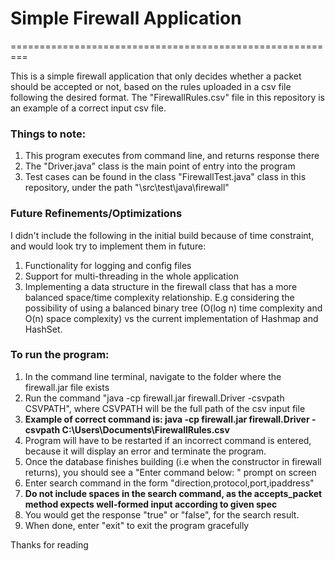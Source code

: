 # Simple Firewall Application
=========================================================

This is a simple firewall application that only decides whether a packet should be accepted or not, based on the rules uploaded in a csv file following the desired format. The "FirewallRules.csv" file in this repository is an example of a correct input csv file.

### Things to note:
1. This program executes from command line, and returns response there
2. The "Driver.java" class is the main point of entry into the program
3. Test cases can be found in the class "FirewallTest.java" class in this repository, under the path "\src\test\java\firewall"

### Future Refinements/Optimizations
I didn't include the following in the initial build because of time constraint, and would look try to implement them in future:
1. Functionality for logging and config files
2. Support for multi-threading in the whole application
3. Implementing a data structure in the firewall class that has a more balanced space/time complexity relationship. E.g considering the possibility of using a balanced binary tree (O(log n) time complexity and O(n) space complexity) vs the current implementation of Hashmap and HashSet. 

### To run the program:
1. In the command line terminal, navigate to the folder where the firewall.jar file exists
2. Run the command "java -cp firewall.jar firewall.Driver -csvpath CSVPATH", where CSVPATH will be the full path of the csv input file
3. **Example of correct command is: java -cp firewall.jar firewall.Driver -csvpath C:\Users\Documents\FirewallRules.csv**
4. Program will have to be restarted if an incorrect command is entered, because it will display an error and terminate the program.
5. Once the database finishes building (i.e when the constructor in firewall returns), you should see a "Enter command below: " prompt on screen
6. Enter search command in the form "direction,protocol,port,ipaddress"
7. **Do not include spaces in the search command, as the accepts_packet method expects well-formed input according to given spec**
8. You would get the response "true" or "false", for the search result.
9. When done, enter "exit" to exit the program gracefully

Thanks for reading
